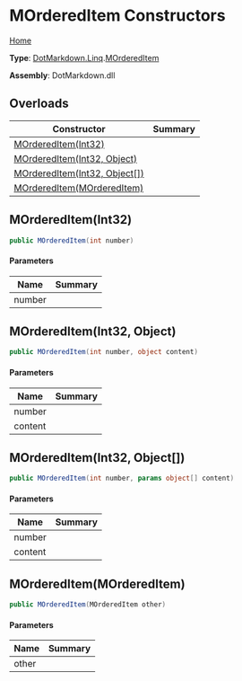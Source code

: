 # MOrderedItem Constructors

[Home](../../../../README.md)

**Type**: [DotMarkdown.Linq](../../README.md)\.[MOrderedItem](../README.md)

**Assembly**: DotMarkdown\.dll

## Overloads

| Constructor | Summary |
| ----------- | ------- |
| [MOrderedItem(Int32)](#DotMarkdown_Linq_MOrderedItem__ctor_System_Int32_) | |
| [MOrderedItem(Int32, Object)](#DotMarkdown_Linq_MOrderedItem__ctor_System_Int32_System_Object_) | |
| [MOrderedItem(Int32, Object\[\])](#DotMarkdown_Linq_MOrderedItem__ctor_System_Int32_System_Object___) | |
| [MOrderedItem(MOrderedItem)](#DotMarkdown_Linq_MOrderedItem__ctor_DotMarkdown_Linq_MOrderedItem_) | |

## MOrderedItem\(Int32\)<a name="DotMarkdown_Linq_MOrderedItem__ctor_System_Int32_"></a>

```csharp
public MOrderedItem(int number)
```

#### Parameters

| Name | Summary |
| ---- | ------- |
| number | |

## MOrderedItem\(Int32, Object\)<a name="DotMarkdown_Linq_MOrderedItem__ctor_System_Int32_System_Object_"></a>

```csharp
public MOrderedItem(int number, object content)
```

#### Parameters

| Name | Summary |
| ---- | ------- |
| number | |
| content | |

## MOrderedItem\(Int32, Object\[\]\)<a name="DotMarkdown_Linq_MOrderedItem__ctor_System_Int32_System_Object___"></a>

```csharp
public MOrderedItem(int number, params object[] content)
```

#### Parameters

| Name | Summary |
| ---- | ------- |
| number | |
| content | |

## MOrderedItem\(MOrderedItem\)<a name="DotMarkdown_Linq_MOrderedItem__ctor_DotMarkdown_Linq_MOrderedItem_"></a>

```csharp
public MOrderedItem(MOrderedItem other)
```

#### Parameters

| Name | Summary |
| ---- | ------- |
| other | |

